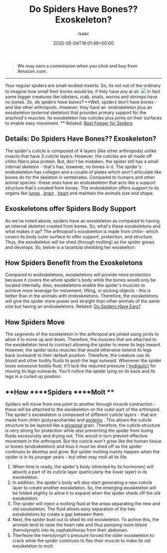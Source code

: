 ﻿---
author: Isaac
layout: post
title: Do Spiders Have Bones?? Exoskeleton?
date: '2025-05-04T19:01:49+00:00'
categories:
- Guide
- Spiders
tags: []
slug: /do-spiders-have-bones/
lastmod: 2025-05-07T12:21:26+03:00
---
> **We may earn a commission when you click and buy from Amazon.com.**
>

---
Your regular spiders are small-bodied insects. So, its not out of the ordinary to imagine how small their bones would be, if they have any at all.
![](/assets/img/12/Pest-Control.jpg)
In fact some bigger creatures like lobsters, crab, snails, worms and shrimps have no bones.
*So, do spiders have bones?*
**Well, spiders don't have bones - and like other arthropods. However, they have an  endoskeleton plus an exoskeleton (external skeleton) that provides primary support for the arachnid's muscles. Its exoskeleton has cuticles plus joints on their surfaces to enable easy movement. **
Related:
[Best Fogger for Spiders](https://pestpolicy.com/best-fogger-for-spiders/)
## Details: Do Spiders Have Bones?? Exoskeleton?
The spider's cuticle is composed of 4 layers (like other arthropods) unlike insects that have 3 cuticle layers. However, the cuticles are all made off chitin fibers plus protein.
But, don't be mistaken, the spider still has a small internal skeleton - that's has, however, no bones in it. The spider's endoskeleton has collagen and a couple of plates which won't articulate like bones do for the skeleton in vertebrates.
Compared to humans and other animal species -these ones have an endoskeleton that acts like a support structure that's created from bones.
The endoskeleton offers support to its organs like
[lungs](https://pestpolicy.com/do-spiders-have-lungs/)
,
[brain](https://pestpolicy.com/do-spiders-have-brains/)
,
[heart](https://pestpolicy.com/do-spiders-have-hearts/)
and maintain the animals size and shape.
## Exoskeletons offer Spiders Body Support
As we've noted above, spiders have an exoskeleton as compared to having an internal skeleton created from bones. So, what's these exoskeletons and what makes it up?
The arthropod's exoskeleton is made from chitin- which covers its body outer surface to offer support, protection, and structure. Thus, the exoskeleton will be shed (through molting) as the spider grows and develops. So, below is a tarantula shedding her exoskelton: 
## How Spiders Benefit from the Exoskeletons
Compared to endoskeletons, exoskeletons will provide more protection because it covers the whole spider's body while the bones would only be located internally.
Also, exoskeletons enable the spider's muscles to achieve more leverage for movement, lifting, or picking objects - this is better than in the animals with endoskeletons.
Therefore, the exoskeletons will give the spider more power and straight than other animals of the same size but having an endoskeletons.
Related:
[Do Spiders Have Ears?](https://pestpolicy.com/do-spiders-have-ears/)
## How Spiders Move
The segments of the exoskeleton in the arthropod are joined using joints to allow it to move up and down. Therefore, the muscles that are attached to the exoskeleton tend to contract allowing the spider to move its legs inward.
However, the spider lacks muscles that would otherwise extend its legs back (outward) to their default position. Therefore, the creature use its blood and other bodily fluids to push the legs outward.
Whenever the spider loses excessive bodily fluid, it'll lack the required pressure (
[hydraulic)](https://science.howstuffworks.com/transport/engines-equipment/hydraulic.htm)
for moving its legs outwards. You'll notice the spider lying on its back and its legs in a curled up position.
## **How ****Spiders ****Molt **
Spiders will move from one point to another through muscle contraction - these will be attached to the exoskeleton on the outer part of the arthropod.
The spider's exoskeleton is composed of different cuticle layers - that are made from chitin (polysaccharide) and
[proteins](https://science.howstuffworks.com/life/cellular-microscopic/cell3.htm)
. This allows the cuticle structure to be layered like a
[plywood](https://home.howstuffworks.com/home-improvement/remodeling/question154.htm)
grain.
Therefore, the cuticle structure is very strong for protection while also preventing the spider from losing fluids excessively and drying out. This would in turn prevent effective movement in the arthropod.
But the cuticle won't grow like the human tissue or bones (endoskeleton) and thus it must be shed off as the spider continues to develop and grow. But spider molting mainly happen when the spider is in its younger years - but other may molt all its life.
1. When time is ready, the spider's body (directed by its hormones) will absorb a part of its cuticle layer (particularly the lower layer) in its exoskeleton.
2. In addition, the spider's body will also start generating a new cuticle layer to create another exoskeleton. So, the emerging exoskeleton will be folded slightly to allow it to expand when the spider sheds off the old exoskeleton.
3. The spider will inject a molting fluid at the areas separating the new and old exoskeleton. The fluid allows easy separation of the two exoskeletons by create a gap between them.
4. Next, the spider bust out to shed its old exoskeleton. To achive this, the animals tend to raise the heart rate and thus pumping more blood (hemolymph) into its cephalothorax from their abdomen.
4. Therfeore the hemolymph's pressure forced the older exoskeleton to crack while the spider continues to flex their muscle to make its old exoskeleton to molt.